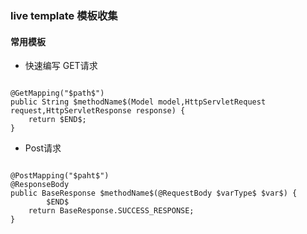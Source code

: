 ### live template 模板收集

#### 常用模板
- 快速编写 GET请求
```shell

@GetMapping("$path$")
public String $methodName$(Model model,HttpServletRequest request,HttpServletResponse response) {
    return $END$;
}
```
- Post请求
```shell

@PostMapping("$paht$")
@ResponseBody
public BaseResponse $methodName$(@RequestBody $varType$ $var$) {
        $END$
    return BaseResponse.SUCCESS_RESPONSE;
}
```